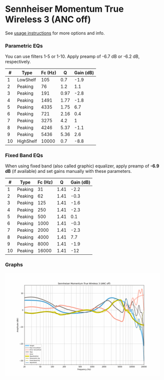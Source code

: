 # Sennheiser Momentum True Wireless 3 (ANC off)
See [usage instructions](https://github.com/jaakkopasanen/AutoEq#usage) for more options and info.

### Parametric EQs
You can use filters 1-5 or 1-10. Apply preamp of -6.7 dB or -6.2 dB, respectively.

|   # | Type      |   Fc (Hz) |    Q |   Gain (dB) |
|-----|-----------|-----------|------|-------------|
|   1 | LowShelf  |       105 | 0.7  |        -1.9 |
|   2 | Peaking   |        76 | 1.2  |         1.1 |
|   3 | Peaking   |       191 | 0.97 |        -2.8 |
|   4 | Peaking   |      1491 | 1.77 |        -1.8 |
|   5 | Peaking   |      4335 | 1.75 |         6.7 |
|   6 | Peaking   |       721 | 2.16 |         0.4 |
|   7 | Peaking   |      3275 | 4.2  |         1   |
|   8 | Peaking   |      4246 | 5.37 |        -1.1 |
|   9 | Peaking   |      5436 | 5.36 |         2.6 |
|  10 | HighShelf |     10000 | 0.7  |        -8.8 |

### Fixed Band EQs
When using fixed band (also called graphic) equalizer, apply preamp of **-6.9 dB** (if available) and set gains manually with these parameters.

|   # | Type    |   Fc (Hz) |    Q |   Gain (dB) |
|-----|---------|-----------|------|-------------|
|   1 | Peaking |        31 | 1.41 |        -2.2 |
|   2 | Peaking |        62 | 1.41 |        -0.3 |
|   3 | Peaking |       125 | 1.41 |        -1.6 |
|   4 | Peaking |       250 | 1.41 |        -2.3 |
|   5 | Peaking |       500 | 1.41 |         0.1 |
|   6 | Peaking |      1000 | 1.41 |        -0.3 |
|   7 | Peaking |      2000 | 1.41 |        -2.3 |
|   8 | Peaking |      4000 | 1.41 |         7.7 |
|   9 | Peaking |      8000 | 1.41 |        -1.9 |
|  10 | Peaking |     16000 | 1.41 |       -12   |

### Graphs
![](./Sennheiser%20Momentum%20True%20Wireless%203%20(ANC%20off).png)
